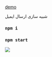 [demo](https://clone-1e3d3.web.app)

شبیه سازی ارسال ایمیل

### `npm i`
### `npm start`

![](https://i.ibb.co/3YKpMBj/gmailmainpage.png)

